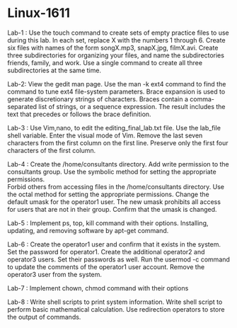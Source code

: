 # Linux-1611

Lab-1 : Use the touch command to create sets of empty practice files 
to use during this lab. In each set, replace X with the numbers 
1 through 6. Create six files with names of the form 
songX.mp3, snapX.jpg, filmX.avi. Create three subdirectories 
for organizing your files, and name the 
subdirectories friends, family, and work. Use a single 
command to create all three subdirectories at the same time. 

Lab-2: View the gedit man page. 
Use the man -k ext4 command to find the command to tune 
ext4 file-system parameters. 
Brace expansion is used to generate discretionary strings of 
characters. Braces contain a comma-separated list of strings, 
or a sequence expression. The result includes the text that 
precedes or follows the brace definition. 

Lab-3 : Use Vim,nano,  to edit the editing_final_lab.txt file. Use the 
lab_file shell variable. Enter the visual mode of Vim. Remove 
the last seven characters from the first column on the first 
line. Preserve only the first four characters of the first 
column. 

Lab-4 : Create the /home/consultants directory. 
Add write permission to the consultants group. Use the 
symbolic method for setting the appropriate permissions.  
Forbid others from accessing files in 
the /home/consultants directory. Use the octal method for 
setting the appropriate permissions. 
Change the default umask for the operator1 user. The new 
umask prohibits all access for users that are not in their 
group. Confirm that the umask is changed.

Lab-5 : Implement ps, top, kill command with their options. 
Installing, updating, and removing software by apt-get 
command. 

Lab-6 : Create the operator1 user and confirm that it exists in the 
system. Set the password for operator1. Create the 
additional operator2 and operator3 users. Set their 
passwords as well. Run the usermod -c command to update 
the comments of the operator1 user account. Remove 
the operator3 user from the system. 

Lab-7 : Implement chown, chmod command with their options 

Lab-8 : Write shell scripts to print system information. 
Write shell script to perform basic mathematical calculation. 
Use redirection operators to store the output of commands.
